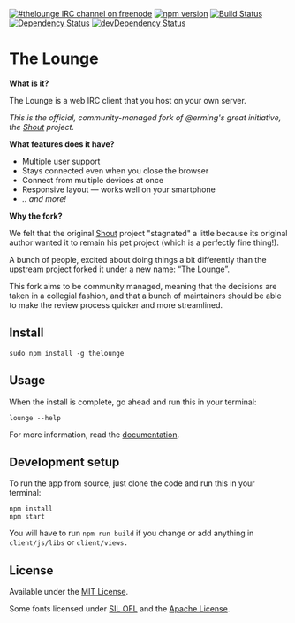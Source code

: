 [![#thelounge IRC channel on freenode](https://img.shields.io/badge/irc%20channel-%23thelounge%20on%20freenode-blue.svg)](http://avatar.playat.ch:1000/)
[![npm version](https://img.shields.io/npm/v/thelounge.svg)](https://www.npmjs.org/package/thelounge)
[![Build Status](https://travis-ci.org/thelounge/lounge.svg?branch=master)](https://travis-ci.org/thelounge/lounge)
[![Dependency Status](https://david-dm.org/thelounge/lounge.svg)](https://david-dm.org/thelounge/lounge)
[![devDependency Status](https://david-dm.org/thelounge/lounge/dev-status.svg)](https://david-dm.org/thelounge/lounge#info=devDependencies)

# The Lounge

__What is it?__

The Lounge is a web IRC client that you host on your own server.

*This is the official, community-managed fork of @erming's great initiative, the [Shout](https://github.com/erming/shout) project.*

__What features does it have?__

- Multiple user support
- Stays connected even when you close the browser
- Connect from multiple devices at once
- Responsive layout — works well on your smartphone
- _.. and more!_

__Why the fork?__

We felt that the original [Shout](https://github.com/erming/shout) project
"stagnated" a little because its original author wanted it to remain his pet
project (which is a perfectly fine thing!).

A bunch of people, excited about doing things a bit differently than the upstream
project forked it under a new name: “The Lounge”.

This fork aims to be community managed, meaning that the decisions are taken
in a collegial fashion, and that a bunch of maintainers should be able to make
the review process quicker and more streamlined.

## Install

```
sudo npm install -g thelounge
```

## Usage

When the install is complete, go ahead and run this in your terminal:

```
lounge --help
```

For more information, read the [documentation](https://thelounge.github.io/docs/).

## Development setup

To run the app from source, just clone the code and run this in your terminal:

```
npm install
npm start
```

You will have to run `npm run build` if you change or add anything in
`client/js/libs` or `client/views.`

## License

Available under the [MIT License](http://mths.be/mit).

Some fonts licensed under [SIL OFL](http://scripts.sil.org/OFL) and the [Apache License](http://www.apache.org/licenses/).
